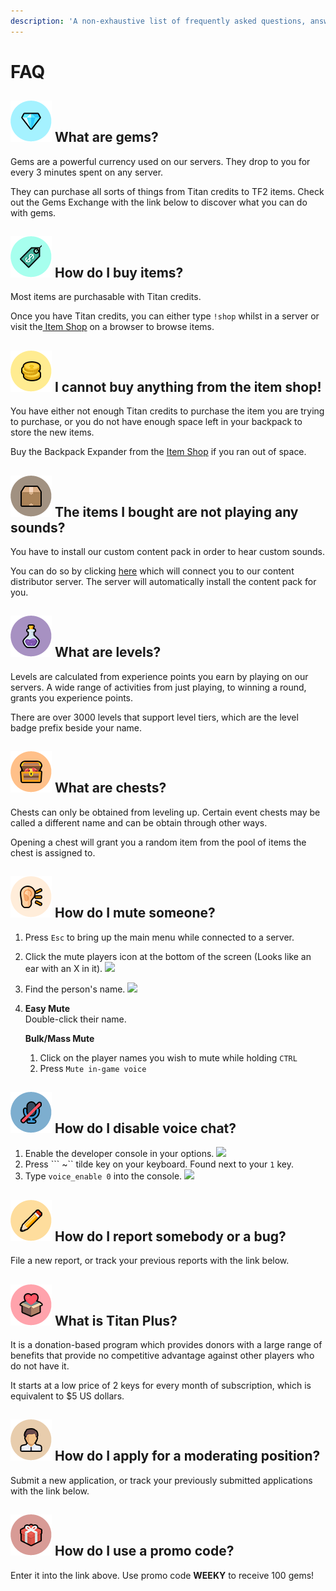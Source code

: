 ```yaml
---
description: 'A non-exhaustive list of frequently asked questions, answered.'
---
```


# FAQ

## ![](../.gitbook/assets/gems.png) What are gems?

Gems are a powerful currency used on our servers. They drop to you for every 3 minutes spent on any server.

They can purchase all sorts of things from Titan credits to TF2 items. Check out the Gems Exchange with the link below to discover what you can do with gems.

## ![](../.gitbook/assets/buy.png) How do I buy items?

Most items are purchasable with Titan credits.

Once you have Titan credits, you can either type `!shop` whilst in a server or visit the[ Item Shop](https://titan.tf/shop) on a browser to browse items.

## ![](../.gitbook/assets/cannotbuy.png) I cannot buy anything from the item shop!

You have either not enough Titan credits to purchase the item you are trying to purchase, or you do not have enough space left in your backpack to store the new items.

Buy the Backpack Expander from the [Item Shop](https://titan.tf/shop) if you ran out of space.

## ![](../.gitbook/assets/goods.png) The items I bought are not playing any sounds?

You have to install our custom content pack in order to hear custom sounds.

You can do so by clicking [here](steam://connect/download.titan.tf:11111) which will connect you to our content distributor server. The server will automatically install the content pack for you.

## ![](../.gitbook/assets/xp.png) What are levels?

Levels are calculated from experience points you earn by playing on our servers. A wide range of activities from just playing, to winning a round, grants you experience points.

There are over 3000 levels that support level tiers, which are the level badge prefix beside your name.

## ![](../.gitbook/assets/chest%20%281%29.png) What are chests?

Chests can only be obtained from leveling up. Certain event chests may be called a different name and can be obtain through other ways.

Opening a chest will grant you a random item from the pool of items the chest is assigned to.

## ![](../.gitbook/assets/mute.png) How do I mute someone?

1. Press `Esc` to bring up the main menu while connected to a server. 
2. Click the mute players icon at the bottom of the screen \(Looks like an ear with an X in it\). ![](https://wiki.teamfortress.com/w/images/7/73/Mute_Players.png) 
3. Find the person's name. ![](https://wiki.teamfortress.com/w/images/d/d0/Mute_Player.png) 
4. **Easy Mute**  
   Double-click their name.  


   **Bulk/Mass Mute**  
   1. Click on the player names you wish to mute while holding `CTRL`   
   2. Press `Mute in-game voice`

## ![](../.gitbook/assets/voice.png) How do I disable voice chat?

1. Enable the developer console in your options. ![](https://wiki.teamfortress.com/w/images/d/db/Advanced_Keyboard_Options.PNG) 
2. Press ``` ~`` tilde key on your keyboard. Found next to your `1` key. 
3. Type `voice_enable 0` into the console. ![](https://wiki.teamfortress.com/w/images/0/01/Developer_Console.png)

## ![](../.gitbook/assets/report.png) How do I report somebody or a bug?

File a new report, or track your previous reports with the link below.

## ![](../.gitbook/assets/plus.png) What is Titan Plus?

It is a donation-based program which provides donors with a large range of benefits that provide no competitive advantage against other players who do not have it.

It starts at a low price of 2 keys for every month of subscription, which is equivalent to $5 US dollars.

## ![](../.gitbook/assets/moderator.png) How do I apply for a moderating position?

Submit a new application, or track your previously submitted applications with the link below.

## ![](../.gitbook/assets/promo.png) How do I use a promo code?

Enter it into the link above. Use promo code **WEEKY** to receive 100 gems!

